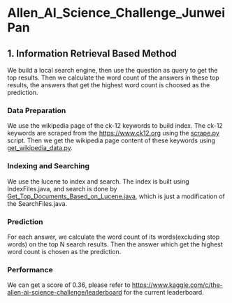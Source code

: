 # Allen_AI_Science_Challenge_JunweiPan

## 1. Information Retrieval Based Method

We build a local search engine, then use the question as query to get the top results. Then we calculate the word count of the answers in these top results, the answers that get the highest word count is choosed as the prediction.

### Data Preparation

We use the wikipedia page of the ck-12 keywords to build index. The ck-12 keywords are scraped from the https://www.ck12.org using the [scrape.py](https://github.com/kemaswill/Allen_AI_Science_Challenge_JunweiPan/blob/master/scrape.py) script. Then we get the wikipedia page content of these keywords using [get_wikipedia_data.py](https://github.com/kemaswill/Allen_AI_Science_Challenge_JunweiPan/blob/master/get_wikipedia_data.py).

### Indexing and Searching

We use the lucene to index and search. The index is built using IndexFiles.java, and search is done by [Get_Top_Documents_Based_on_Lucene.java](https://github.com/kemaswill/Allen_AI_Science_Challenge_JunweiPan/blob/master/Get_Top_Documents_Based_on_Lucene.java), which is just a modification of the SearchFiles.java.

### Prediction

For each answer, we calculate the word count of its words(excluding stop words) on the top N search results. Then the answer which get the highest word count is chosen as the prediction.

### Performance

We can get a score of 0.36, please refer to https://www.kaggle.com/c/the-allen-ai-science-challenge/leaderboard for the current leaderboard.

